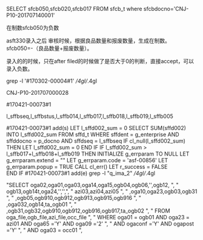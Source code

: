 SELECT sfcb050,sfcb020,sfcb017 
 FROM sfcb_t
where sfcbdocno='CNJ-P10-201707140001'


在制数sfcb050为负数


asft330录入之后
审核时候，根据良品数量和报废数量，生成在制数。
sfcb050=-（良品数量+报废数量）。

录入的的时候，只在after filed的时候做了是否大于0的判断，直接accept，可以录入负数。


grep -l '#170302-00004#1' */4gl/*.4gl



CNJ-P10-201707000028



#170421-00073#1


l_sffbseq,l_sffbstus,l_sffb014,l_sffb017,l_sffb018,l_sffb019,l_sffb005 


 #170421-00073#1 add(s)
      LET l_sffd002_sum = 0
      SELECT SUM(sffd002) INTO l_sffd002_sum
        FROM sffd_t
       WHERE sffdent = g_enterprise
         AND sffddocno = p_docno
         AND sffdseq = l_sffbseq
      IF cl_null(l_sffd002_sum) THEN LET l_sffd002_sum = 0 END IF
      IF l_sffd002_sum > l_sffb017+l_sffb018+l_sffb019 THEN
         INITIALIZE g_errparam TO NULL 
         LET g_errparam.extend = ""
         LET g_errparam.code = 'asf-00856'
         LET g_errparam.popup = TRUE 
         CALL cl_err() 
         LET r_success = FALSE        
      END IF
#170421-00073#1 add(e)
grep -l "q_ima_2" */4gl/*.4gl


"SELECT oga02,oga01,oga03,oga14,oga15,ogb04,ogb06,'',ogb12, ",
                    "       ogb13,ogb14t,oga24,'','',",
                    "       azi03,azi04,azi05  ",
                    "      ,oga10,oga23,ogb03,ogb31                          ",
                    "      ,ogb05,ogb910,ogb912,ogb913,ogb915,ogb916         ",
                    "      ,oga032,ogb14,ta_ogb01 ",
                    "      ,ogb31,ogb32,ogb910,ogb912,ogb916,ogb917,ta_ogb02 ",
                    "  FROM oga_file,ogb_file,azi_file,occ_file ",
                    " WHERE oga01 = ogb01 AND oga23 = azi01 AND oga65 ='Y' AND oga09 ='2' ",
                    "   AND ogaconf ='Y' AND ogapost ='Y' ",
                    "   AND oga03 = occ01 ",